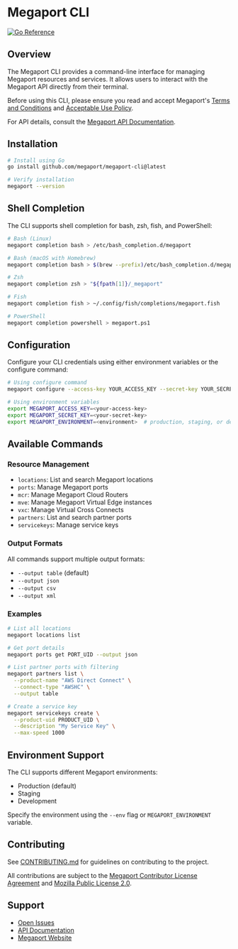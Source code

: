 # Megaport CLI

[![Go Reference](https://pkg.go.dev/badge/github.com/megaport/megaport-cli.svg)](https://pkg.go.dev/github.com/megaport/megaport-cli)

## Overview

The Megaport CLI provides a command-line interface for managing Megaport resources and services. It allows users to interact with the Megaport API directly from their terminal.

Before using this CLI, please ensure you read and accept Megaport's [Terms and Conditions](https://www.megaport.com/legal/global-services-agreement/) and [Acceptable Use Policy](https://www.megaport.com/legal/acceptable-use-policy/).

For API details, consult the [Megaport API Documentation](https://dev.megaport.com/).

## Installation

```sh
# Install using Go
go install github.com/megaport/megaport-cli@latest

# Verify installation
megaport --version
```

## Shell Completion

The CLI supports shell completion for bash, zsh, fish, and PowerShell:

```sh
# Bash (Linux)
megaport completion bash > /etc/bash_completion.d/megaport

# Bash (macOS with Homebrew)
megaport completion bash > $(brew --prefix)/etc/bash_completion.d/megaport

# Zsh
megaport completion zsh > "${fpath[1]}/_megaport"

# Fish
megaport completion fish > ~/.config/fish/completions/megaport.fish

# PowerShell
megaport completion powershell > megaport.ps1
```

## Configuration

Configure your CLI credentials using either environment variables or the configure command:

```sh
# Using configure command
megaport configure --access-key YOUR_ACCESS_KEY --secret-key YOUR_SECRET_KEY

# Using environment variables
export MEGAPORT_ACCESS_KEY=<your-access-key>
export MEGAPORT_SECRET_KEY=<your-secret-key>
export MEGAPORT_ENVIRONMENT=<environment>  # production, staging, or development
```

## Available Commands

### Resource Management
- `locations`: List and search Megaport locations
- `ports`: Manage Megaport ports
- `mcr`: Manage Megaport Cloud Routers
- `mve`: Manage Megaport Virtual Edge instances
- `vxc`: Manage Virtual Cross Connects
- `partners`: List and search partner ports
- `servicekeys`: Manage service keys

### Output Formats
All commands support multiple output formats:
- `--output table` (default)
- `--output json`
- `--output csv`
- `--output xml`

### Examples

```sh
# List all locations
megaport locations list

# Get port details
megaport ports get PORT_UID --output json

# List partner ports with filtering
megaport partners list \
  --product-name "AWS Direct Connect" \
  --connect-type "AWSHC" \
  --output table

# Create a service key
megaport servicekeys create \
  --product-uid PRODUCT_UID \
  --description "My Service Key" \
  --max-speed 1000
```

## Environment Support

The CLI supports different Megaport environments:
- Production (default)
- Staging
- Development

Specify the environment using the `--env` flag or `MEGAPORT_ENVIRONMENT` variable.

## Contributing

See [CONTRIBUTING.md](CONTRIBUTING.md) for guidelines on contributing to the project.

All contributions are subject to the [Megaport Contributor License Agreement](CLA.md) and [Mozilla Public License 2.0](LICENSE).

## Support

- [Open Issues](https://github.com/megaport/megaport-cli/issues)
- [API Documentation](https://dev.megaport.com/)
- [Megaport Website](https://www.megaport.com)